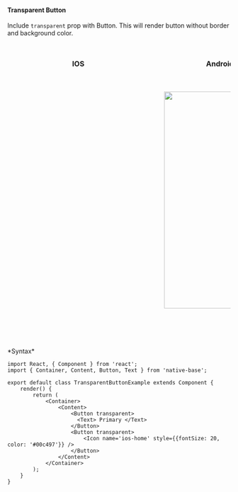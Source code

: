 #### Transparent Button

Include <code>transparent</code> prop with Button. This will render button without border and background color.

<br />
    <table>
      <thead>
        <tr style="border-style: hidden">
          <th style="border-style: hidden; padding-right: 34px;">IOS</th>
          <th style="padding-right: 140px;">Android</th>
        </tr>
      </thead>
      <thead>
        <tr style="border-style: hidden">
          <th style="border-style: hidden"><div style="background: url(../../assets/iphone.png) no-repeat; padding: 63px 20px 100px 18px; width: 292px"><img src="{{('../../assets/ios/components/transparent-button.png')}}" alt="" /></div></th>
          <th><div style="background: url(../../assets/android.png) no-repeat; padding: 45px 118px 68px 0px; background-size: 292px 576px;"><img height="490px" width="266px" src="{{('../../assets/android/components/transparent-button.png')}}" alt="" /></div></th>
        </tr>
      </thead>
    </table>
*Syntax*

<pre class="line-numbers"><code class="language-jsx">import React, { Component } from 'react';
import { Container, Content, Button, Text } from 'native-base';
​
export default class TransparentButtonExample extends Component {
    render() {
        return (
            &lt;Container>
                &lt;Content>
                    &lt;Button transparent>
                      &lt;Text> Primary &lt;/Text>
                    &lt;/Button>
                    &lt;Button transparent>
                        &lt;Icon name='ios-home' style=&#123;{fontSize: 20, color: '#00c497'}} />
                    &lt;/Button>
                &lt;/Content>
            &lt;/Container>
        );
    }
}</code></pre>
